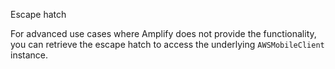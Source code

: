 Escape hatch

For advanced use cases where Amplify does not provide the functionality, you can retrieve the escape hatch to access the underlying `AWSMobileClient` instance.

<inline-fragment platform="ios" src="~/lib/auth/fragments/ios/escapehatch/10_awsmobileclient_escape.md"></inline-fragment>
<inline-fragment platform="android" src="~/lib/auth/fragments/android/escapehatch/10_awsmobileclient_escape.md"></inline-fragment>